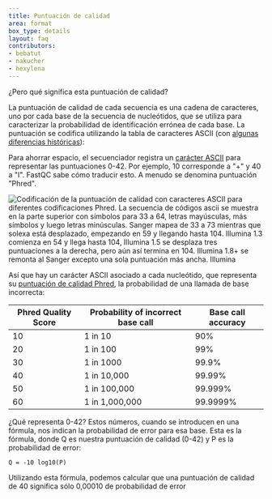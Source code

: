 ```yaml
---
title: Puntuación de calidad
area: format
box_type: details
layout: faq
contributors:
- bebatut
- nakucher
- hexylena
---
```



¿Pero qué significa esta puntuación de calidad?

La puntuación de calidad de cada secuencia es una cadena de caracteres, uno por cada base de la secuencia de nucleótidos, que se utiliza para caracterizar la probabilidad de identificación errónea de cada base. La puntuación se codifica utilizando la tabla de caracteres ASCII (con [algunas diferencias históricas](https://en.wikipedia.org/wiki/FASTQ_format#Encoding)):

Para ahorrar espacio, el secuenciador registra un [carácter ASCII](http://drive5.com/usearch/manual/quality_score.html) para representar las puntuaciones 0-42. Por ejemplo, 10 corresponde a "+" y 40 a "I". FastQC sabe cómo traducir esto. A menudo se denomina puntuación "Phred".

![Codificación de la puntuación de calidad con caracteres ASCII para diferentes codificaciones Phred. La secuencia de códigos ascii se muestra en la parte superior con símbolos para 33 a 64, letras mayúsculas, más símbolos y luego letras minúsculas. Sanger mapea de 33 a 73 mientras que solexa está desplazado, empezando en 59 y llegando hasta 104. Illumina 1.3 comienza en 54 y llega hasta 104, Illumina 1.5 se desplaza tres puntuaciones a la derecha, pero aún así termina en 104. Illumina 1.8+ se remonta al Sanger excepto una sola puntuación más ancha. Illumina]({{site.baseurl}}/topics/sequence-analysis/faqs/images/fastq-quality-encoding.png)

Así que hay un carácter ASCII asociado a cada nucleótido, que representa su [puntuación de calidad Phred](https://en.wikipedia.org/wiki/Phred_quality_score), la probabilidad de una llamada de base incorrecta:

| Phred Quality Score | Probability of incorrect base call | Base call accuracy |
| ------------------- | ---------------------------------- | ------------------ |
| 10                  | 1 in 10                            | 90%                |
| 20                  | 1 in 100                           | 99%                |
| 30                  | 1 in 1000                          | 99.9%              |
| 40                  | 1 in 10,000                        | 99.99%             |
| 50                  | 1 in 100,000                       | 99.999%            |
| 60                  | 1 in 1,000,000                     | 99.9999%           |


¿Qué representa 0-42? Estos números, cuando se introducen en una fórmula, nos indican la probabilidad de error para esa base. Esta es la fórmula, donde Q es nuestra puntuación de calidad (0-42) y P es la probabilidad de error:

```
Q = -10 log10(P)
```

Utilizando esta fórmula, podemos calcular que una puntuación de calidad de 40 significa sólo 0,00010 de probabilidad de error


